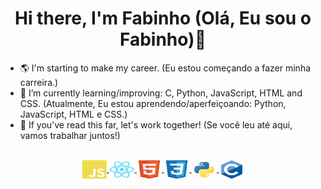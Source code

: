 <h1 align="center">Hi there, I'm Fabinho (Olá, Eu sou o Fabinho)👋</h1>

- 🌎 I'm starting to make my career. (Eu estou começando a fazer minha carreira.)
- 🌱 I’m currently learning/improving: C, Python, JavaScript, HTML and CSS. (Atualmente, Eu estou aprendendo/aperfeiçoando: Python, JavaScript, HTML e CSS.)
- 💼 If you've read this far, let's work together! (Se você leu até aqui, vamos trabalhar juntos!)

<div align="center">
  <a href="https://github.com/Falopinho">
  
</div>

<div style="display: inline_block" align="center"><br>
  <img align="center" alt="Falops-Js" height="30" width="40" src="https://raw.githubusercontent.com/devicons/devicon/master/icons/javascript/javascript-plain.svg">
  <img align="center" alt="Falops-React" height="30" width="40" src="https://raw.githubusercontent.com/devicons/devicon/master/icons/react/react-original.svg">
  <img align="center" alt="Falops-HTML" height="30" width="40" src="https://raw.githubusercontent.com/devicons/devicon/master/icons/html5/html5-original.svg">
  <img align="center" alt="Falops-CSS" height="30" width="40" src="https://raw.githubusercontent.com/devicons/devicon/master/icons/css3/css3-original.svg">
  <img align="center" alt="Falops-Python" height="30" width="40" src="https://raw.githubusercontent.com/devicons/devicon/master/icons/python/python-original.svg">
  <img align="center" alt="Falops-C" height="30" width="40" src="https://raw.githubusercontent.com/devicons/devicon/master/icons/c/c-original.svg">
</div>

